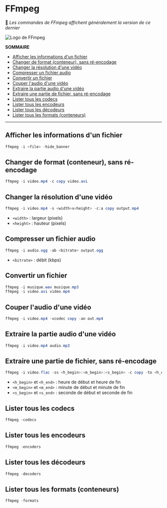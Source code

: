 # FFmpeg

💠 _Les commandes de FFmpeg affichent généralement la version de ce dernier_

![Logo de FFmpeg](https://nsa40.casimages.com/img/2021/03/14/210314041423969272.png)

**SOMMAIRE**
+ [Afficher les informations d'un fichier](#afficher-les-informations-dun-fichier)
+ [Changer de format (conteneur), sans ré-encodage](#changer-de-format-conteneur-sans-ré-encodage)
+ [Changer la résolution d'une vidéo](#changer-la-résolution-dune-vidéo)
+ [Compresser un fichier audio](#compresser-un-fichier-audio)
+ [Convertir un fichier](#convertir-un-fichier)
+ [Couper l'audio d'une vidéo](#couper-laudio-dune-vidéo)
+ [Extraire la partie audio d'une vidéo](#extraire-la-partie-audio-dune-vidéo)
+ [Extraire une partie de fichier, sans ré-encodage](#extraire-une-partie-de-fichier-sans-ré-encodage)
+ [Lister tous les codecs](#lister-tous-les-codecs)
+ [Lister tous les encodeurs](#lister-tous-les-encodeurs)
+ [Lister tous les décodeurs](#lister-tous-les-décodeurs)
+ [Lister tous les formats (conteneurs)](#lister-tous-les-formats-conteneurs)

---

## Afficher les informations d'un fichier

```powershell
ffmpeg -i <file> -hide_banner
```

## Changer de format (conteneur), sans ré-encodage

```powershell
ffmpeg -i video.mp4 -c copy video.avi
```

## Changer la résolution d'une vidéo

```powershell
ffmpeg -i video.mp4 -s <width>x<height> -c:a copy output.mp4
```
+ `<width>` : largeur (pixels)
+ `<height>` : hauteur (pixels)

## Compresser un fichier audio

```powershell
ffmpeg -i audio.ogg -ab <bitrate> output.ogg
```
+ `<bitrate>` : débit (kbps)

## Convertir un fichier

```powershell
ffmpeg -i musique.wav musique.mp3
ffmpeg -i video.avi video.mp4
```

## Couper l'audio d'une vidéo

```powershell
ffmpeg -i video.mp4 -vcodec copy -an out.mp4
```

## Extraire la partie audio d'une vidéo

```powershell
ffmpeg -i video.mp4 audio.mp3
```

## Extraire une partie de fichier, sans ré-encodage

```powershell
ffmpeg -i video.flac -ss <h_begin>:<m_begin>:<s_begin> -c copy -to <h_end>:<m_end>:<s_end> out.flac
```
+ `<h_begin>` et `<h_end>` : heure de début et heure de fin
+ `<m_begin>` et `<m_end>` : minute de début et minute de fin
+ `<s_begin>` et `<s_end>` : seconde de début et seconde de fin

## Lister tous les codecs

```powershell
ffmpeg -codecs
```

## Lister tous les encodeurs

```powershell
ffmpeg -encoders
```

## Lister tous les décodeurs

```powershell
ffmpeg -decoders
```

## Lister tous les formats (conteneurs)

```powershell
ffmpeg -formats
```
